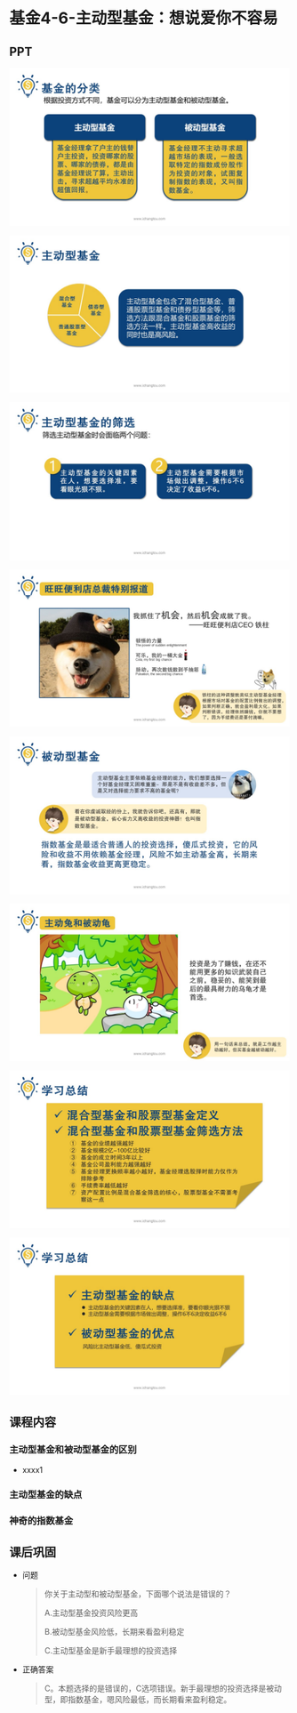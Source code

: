 # 基金4-6-主动型基金：想说爱你不容易

## PPT

![课程ppt](assets/4-6-1.jpeg)

![课程ppt](assets/4-6-2.jpeg)

![课程ppt](assets/4-6-3.jpeg)

![课程ppt](assets/4-6-4.jpeg)

![课程ppt](assets/4-6-5.jpeg)

![课程ppt](assets/4-6-6.jpeg)

![课程ppt](assets/4-6-7.jpeg)

![课程ppt](assets/4-6-8.jpeg)

## 课程内容

### 主动型基金和被动型基金的区别

- xxxx1

  > 

### 主动型基金的缺点

### 神奇的指数基金

## 课后巩固

- 问题

  > 你关于主动型和被动型基金，下面哪个说法是错误的？
  >
  > A.主动型基金投资风险更高
  >
  > B.被动型基金风险低，长期来看盈利稳定
  >
  > C.主动型基金是新手最理想的投资选择

- 正确答案

  > C。本题选择的是错误的，C选项错误。新手最理想的投资选择是被动型，即指数基金，嗯风险最低，而长期看来盈利稳定。